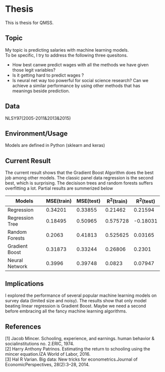 # Thesis
This is thesis for QMSS. 
## Topic
My topic is predicting salaries with machine learning models. <br/>
To be specific, I try to address the following three quesitons.
- How best canwe predict wages with all the methods we have given those legit variables? 
- Is it getting hard to predict wages ?  
- Is neural net way too powerful for social science research? Can we achieve a similar performance by using other methods that has meanings beside prediction.   

## Data
NLSY97(2005-2011&2013&2015)

## Environment/Usage
Models are defined in Python (sklearn and keras)

## Current Result
The current result shows that the  Gradient Boost Algorithm does the best job among other models. The classic panel data regression is the second best, which is surprising. The decisison trees and random forests suffers overfitting a lot. Partial results are summerized below

| Models      | MSE(train)|MSE(test)| R<sup>2</sup>(train) |R<sup>2</sup>(test)|
| ------------- | ---------- | ----------- | ----------- |----------- |
|Regression|  0.34201 | 0.33855 | 0.21462 | 0.21594|
| Regression Tree | 0.18495 | 0.50965 | 0.575728 | -0.18031| 
|Random Forests|0.2063|0.41813|0.525625|0.03165|
|Gradient Boost|0.31873|0.33244|0.26806|0.2301|
|Neural Network|0.3996|0.39748|0.0823|0.07947|


## Implications
I explored the performance of several popular machine learning models on survey data (limited size and noisy). The results show that only model beating linear regression is Gradient Boost. Maybe we need a second before embracing all the fancy machine learning algorithms. 

## References

[1] Jacob  Mincer.   Schooling,  experience,  and  earnings.  human  behavior  &  socialinstitutions no. 2.ERIC, 1974. <br>
[2] Harry Anthony Patrinos.  Estimating the return to schooling using the mincer equation.IZA World of Labor, 2016. <br>
[3] Hal  R  Varian. Big data:  New  tricks  for  econometrics.Journal of EconomicPerspectives, 28(2):3–28, 2014.